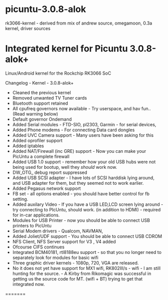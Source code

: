 picuntu-3.0.8-alok
==================

rk3066-kernel - derived from mix of andrew source, omegamoon, 0.3a kernel, driver sources

Integrated kernel for Picuntu 3.0.8-alok+ 
=============

Linux/Android kernel for the Rockchip RK3066 SoC

Changelog - Kernel - 3.0.8-alok+
- Cleaned the previous kernel
- Removed unwanted TV Tuner cards
- Bluetooth support retained
- All cpufreq governors now available - Try userspace, and hav fun.. (Read warning below)
- Default governor Ondemand
- Added Serial modules - FTD-SIO, pl2303, Garmin - for serial devices,
- Added Phone modems - For connecting Data card dongles
- Added UVC Camera support - Many users have been asking for this
- Added oprofiler support
- Added iptables
- Added NAT/Firewall (inc GRE) support - Now you can make your PicUntu a complete firewall
- Added USB 1.0 support - remember how your old USB hubs were not being used for bootup, well they _should_ work now.
- DW_OTG_ debug report suppressed
- Added USB SCSI adapter - I have lots of SCSI harddisk lying around, and USB adapter for them, but they seemed not to work earlier.
- Added Pegasus network support
- FB set - all options enabled - you should have better control for fb setting.
- Added auxilary Video - If you have a USB LED,LCD screen lying around - try connecting to PIcUntu, should work. (in addition to HDMI) - required for in-car applications.
- Modules for USB Printer - now you should be able to connect USB printers to PicUntu
- Serial Modem drivers - Qualcom, NAVMAN,
- Added Joliet/UDF support - You should be able to connect USB CDROM
- NFS Client, NFS Server support for V3 , V4 added
- Ofcourse CIFS continues
- Integrated BCM40181, rtl8188eu support - so that you no longer need to separately look for modules for basic wifi
- Three graphic driver kernels - 1080p, 720, VGA are released.
- No it does not yet have support for MX1 wifi, RK802III/s - wifi - I am still hunting for the source. - A Kirby from Rikomagic was successful in getting us the source code for MT. (wifi + BT) trying to get that integrated now.

=======

